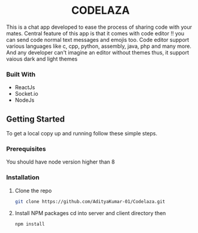 

<h1 align="center">CODELAZA</h1>
This is a chat app developed to ease the process of sharing code with your mates. Central feature of this app is that it comes with code editor !!
you can send code normal text messages and emojis too. 
Code editor support various languages like c, cpp, python, assembly, java, php and many more. And any developer can't imagine an editor without themes thus,
it support vaious dark and light themes 

### Built With

* ReactJs
* Socket.io
* NodeJs



<!-- GETTING STARTED -->
## Getting Started

To get a local copy up and running follow these simple steps.

### Prerequisites
You should have node version higher than 8

### Installation

1. Clone the repo
   ```sh
   git clone https://github.com/AdityaKumar-01/Codelaza.git
   ```
2. Install NPM packages cd into server and client directory then
 
   ```sh
   npm install
   ```


